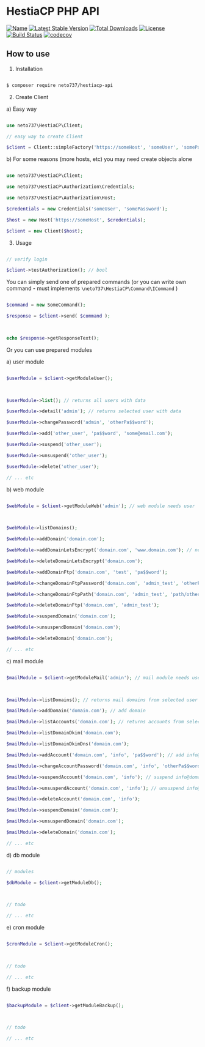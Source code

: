 
# HestiaCP PHP API

  
[![Name](https://badgen.net/packagist/name/neto737/hestiacp-api)](//packagist.org/packages/neto737/hestiacp-api) [![Latest Stable Version](https://badgen.net/packagist/v/neto737/hestiacp-api/latest)](https://packagist.org/packages/neto737/hestiacp-api) [![Total Downloads](https://badgen.net/packagist/dt/neto737/hestiacp-api)](https://packagist.org/packages/neto737/hestiacp-api)  [![License](https://badgen.net/packagist/license/neto737/hestiacp-api)](https://packagist.org/packages/neto737/hestiacp-api) [![Build Status](https://travis-ci.org/neto737/HestiaCP-API.svg?branch=main)](https://travis-ci.org/neto737/HestiaCP-API) [![codecov](https://codecov.io/gh/neto737/HestiaCP-API/branch/main/graph/badge.svg?token=F93I5JQXY6)](https://codecov.io/gh/neto737/HestiaCP-API)

  

## How to use

  

1) Installation

```sh

$ composer require neto737/hestiacp-api

```

2) Create Client

  

a) Easy way

```php

use neto737\HestiaCP\Client;

// easy way to create Client

$client = Client::simpleFactory('https://someHost', 'someUser', 'somePass');

```

b) For some reasons (more hosts, etc) you may need create objects alone

```php

use neto737\HestiaCP\Client;

use neto737\HestiaCP\Authorization\Credentials;

use neto737\HestiaCP\Authorization\Host;

$credentials = new Credentials('someUser', 'somePassword');

$host = new Host('https://someHost', $credentials);

$client = new Client($host);

```

3) Usage

```php

// verify login

$client->testAuthorization(); // bool

```

You can simply send one of prepared commands (or you can write own command - must implements `\neto737\HestiaCP\Command\ICommand` )

```php

$command = new SomeCommand();

$response = $client->send( $command );

  

echo $response->getResponseText();

```

Or you can use prepared modules

a) user module

```php

$userModule = $client->getModuleUser();

  

$userModule->list(); // returns all users with data

$userModule->detail('admin'); // returns selected user with data

$userModule->changePassword('admin', 'otherPa$$word');

$userModule->add('other_user', 'pa$$word', 'some@email.com');

$userModule->suspend('other_user');

$userModule->unsuspend('other_user');

$userModule->delete('other_user');

// ... etc

```

b) web module

  

```php

$webModule = $client->getModuleWeb('admin'); // web module needs user

  

$webModule->listDomains();

$webModule->addDomain('domain.com');

$webModule->addDomainLetsEncrypt('domain.com', 'www.domain.com'); // needs longer timeout

$webModule->deleteDomainLetsEncrypt('domain.com');

$webModule->addDomainFtp('domain.com', 'test', 'pa$$word');

$webModule->changeDomainFtpPassword('domain.com', 'admin_test', 'otherPa$$word');

$webModule->changeDomainFtpPath('domain.com', 'admin_test', 'path/other');

$webModule->deleteDomainFtp('domain.com', 'admin_test');

$webModule->suspendDomain('domain.com');

$webModule->unsuspendDomain('domain.com');

$webModule->deleteDomain('domain.com');

// ... etc

```

c) mail module

  

```php

$mailModule = $client->getModuleMail('admin'); // mail module needs user

  

$mailModule->listDomains(); // returns mail domains from selected user

$mailModule->addDomain('domain.com'); // add domain

$mailModule->listAccounts('domain.com'); // returns accounts from selected user and domain

$mailModule->listDomainDkim('domain.com');

$mailModule->listDomainDkimDns('domain.com');

$mailModule->addAccount('domain.com', 'info', 'pa$$word'); // add info@domain.com account

$mailModule->changeAccountPassword('domain.com', 'info', 'otherPa$$word'); // change info@domain.com password

$mailModule->suspendAccount('domain.com', 'info'); // suspend info@domain.com account

$mailModule->unsuspendAccount('domain.com', 'info'); // unsuspend info@domain.com account

$mailModule->deleteAccount('domain.com', 'info');

$mailModule->suspendDomain('domain.com');

$mailModule->unsuspendDomain('domain.com');

$mailModule->deleteDomain('domain.com');

// ... etc

```

d) db module

  

```php

// modules

$dbModule = $client->getModuleDb();

  

// todo

// ... etc

```

e) cron module

  

```php

$cronModule = $client->getModuleCron();

  

// todo

// ... etc

```

f) backup module

  

```php

$backupModule = $client->getModuleBackup();

  

// todo

// ... etc

```